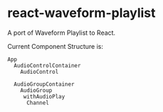 # react-waveform-playlist
A port of Waveform Playlist to React.

Current Component Structure is:

```
App
  AudioControlContainer
    AudioControl

  AudioGroupContainer
    AudioGroup
     withAudioPlay
      Channel
```
